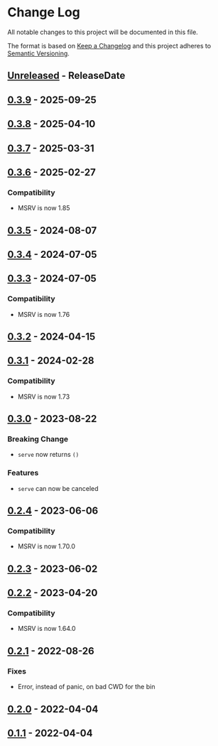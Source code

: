 # Change Log
All notable changes to this project will be documented in this file.

The format is based on [Keep a Changelog](http://keepachangelog.com/)
and this project adheres to [Semantic Versioning](http://semver.org/).

<!-- next-header -->
## [Unreleased] - ReleaseDate

## [0.3.9] - 2025-09-25

## [0.3.8] - 2025-04-10

## [0.3.7] - 2025-03-31

## [0.3.6] - 2025-02-27

### Compatibility

- MSRV is now 1.85

## [0.3.5] - 2024-08-07

## [0.3.4] - 2024-07-05

## [0.3.3] - 2024-07-05

### Compatibility

- MSRV is now 1.76

## [0.3.2] - 2024-04-15

## [0.3.1] - 2024-02-28

### Compatibility

- MSRV is now 1.73

## [0.3.0] - 2023-08-22

### Breaking Change

- `serve` now returns `()`

### Features

- `serve` can now be canceled

## [0.2.4] - 2023-06-06

### Compatibility

- MSRV is now 1.70.0

## [0.2.3] - 2023-06-02

## [0.2.2] - 2023-04-20

### Compatibility

- MSRV is now 1.64.0

## [0.2.1] - 2022-08-26

### Fixes

- Error, instead of panic, on bad CWD for the bin

## [0.2.0] - 2022-04-04

## [0.1.1] - 2022-04-04

<!-- next-url -->
[Unreleased]: https://github.com/cobalt-org/cobalt.rs/compare/file-serve-v0.3.9...HEAD
[0.3.9]: https://github.com/cobalt-org/cobalt.rs/compare/file-serve-v0.3.8...file-serve-v0.3.9
[0.3.8]: https://github.com/cobalt-org/cobalt.rs/compare/file-serve-v0.3.7...file-serve-v0.3.8
[0.3.7]: https://github.com/cobalt-org/cobalt.rs/compare/file-serve-v0.3.6...file-serve-v0.3.7
[0.3.6]: https://github.com/cobalt-org/cobalt.rs/compare/file-serve-v0.3.5...file-serve-v0.3.6
[0.3.5]: https://github.com/cobalt-org/cobalt.rs/compare/file-serve-v0.3.4...file-serve-v0.3.5
[0.3.4]: https://github.com/cobalt-org/cobalt.rs/compare/file-serve-v0.3.3...file-serve-v0.3.4
[0.3.3]: https://github.com/cobalt-org/cobalt.rs/compare/file-serve-v0.3.2...file-serve-v0.3.3
[0.3.2]: https://github.com/cobalt-org/cobalt.rs/compare/file-serve-v0.3.1...file-serve-v0.3.2
[0.3.1]: https://github.com/cobalt-org/cobalt.rs/compare/file-serve-v0.3.0...file-serve-v0.3.1
[0.3.0]: https://github.com/cobalt-org/cobalt.rs/compare/file-serve-v0.2.4...file-serve-v0.3.0
[0.2.4]: https://github.com/cobalt-org/cobalt.rs/compare/file-serve-v0.2.3...file-serve-v0.2.4
[0.2.3]: https://github.com/cobalt-org/cobalt.rs/compare/file-serve-v0.2.2...file-serve-v0.2.3
[0.2.2]: https://github.com/cobalt-org/cobalt.rs/compare/file-serve-v0.2.1...file-serve-v0.2.2
[0.2.1]: https://github.com/cobalt-org/cobalt.rs/compare/file-serve-v0.2.0...file-serve-v0.2.1
[0.2.0]: https://github.com/cobalt-org/cobalt.rs/compare/file-serve-v0.1.1...file-serve-v0.2.0
[0.1.1]: https://github.com/cobalt-org/cobalt.rs/compare/2030b59e4632a0a618821274205a54741dffea52...file-serve-v0.1.1
